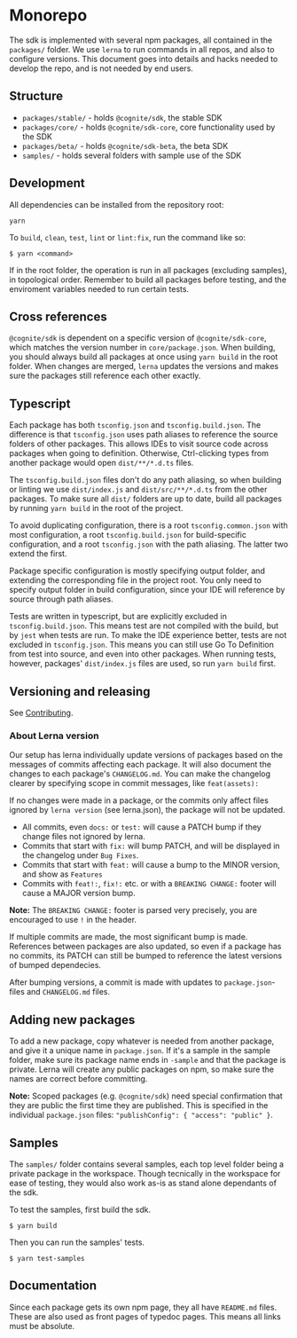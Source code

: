 # Monorepo
The sdk is implemented with several npm packages, all contained in the `packages/` folder.
We use `lerna` to run commands in all repos, and also to configure versions.
This document goes into details and hacks needed to develop the repo, and is not needed by end users.

## Structure
 - `packages/stable/` - holds `@cognite/sdk`, the stable SDK
 - `packages/core/` - holds `@cognite/sdk-core`, core functionality used by the SDK
 - `packages/beta/` - holds `@cognite/sdk-beta`, the beta SDK
 - `samples/` - holds several folders with sample use of the SDK

## Development
All dependencies can be installed from the repository root:
```
yarn
```
To `build`, `clean`, `test`, `lint` or `lint:fix`, run the command like so:
```
$ yarn <command>
```
If in the root folder, the operation is run in all packages (excluding samples), in topological order.
Remember to build all packages before testing, and the enviroment variables needed to run certain tests.

## Cross references
`@cognite/sdk` is dependent on a specific version of `@cognite/sdk-core`,
which matches the version number in `core/package.json`.
When building, you should always build all packages at once using `yarn build` in the root folder.
When changes are merged, `lerna` updates the versions and makes sure the packages still reference
each other exactly.

## Typescript
Each package has both `tsconfig.json` and `tsconfig.build.json`.
The difference is that `tsconfig.json` uses path aliases to reference the source folders of other packages.
This allows IDEs to visit source code across packages when going to definition.
Otherwise, Ctrl-clicking types from another package would open `dist/**/*.d.ts` files.

The `tsconfig.build.json` files don't do any path aliasing, so when building or linting
we use `dist/index.js` and `dist/src/**/*.d.ts` from the other packages.
To make sure all `dist/` folders are up to date, build all packages
by running `yarn build` in the root of the project.

To avoid duplicating configuration, there is a root `tsconfig.common.json` with most configuration,
a root `tsconfig.build.json` for build-specific configuration,
and a root `tsconfig.json` with the path aliasing.
The latter two extend the first.

Package specific configuration is mostly specifying output folder, and extending the corresponding
file in the project root. You only need to specify output folder in build configuration,
since your IDE will reference by source through path aliases.

Tests are written in typescript, but are explicitly excluded in `tsconfig.build.json`.
This means test are not compiled with the build, but by `jest` when tests are run.
To make the IDE experience better, tests are not excluded in `tsconfig.json`.
This means you can still use Go To Definition from test into source, and even into other packages.
When running tests, however, packages' `dist/index.js` files are used, so run `yarn build` first.

## Versioning and releasing
See [Contributing](../CONTRIBUTING.md).

### About Lerna version
Our setup has lerna individually update versions of packages based on the messages of commits affecting each package.
It will also document the changes to each package's `CHANGELOG.md`.
You can make the changelog clearer by specifying scope in commit messages, like `feat(assets):`

If no changes were made in a package, or the commits only affect files ignored by `lerna version` (see lerna.json),
the package will not be updated.

 - All commits, even `docs:` or `test:` will cause a PATCH bump if they change files not ignored by lerna.
 - Commits that start with `fix:` will bump PATCH, and will be displayed in the changelog under `Bug Fixes`.
 - Commits that start with `feat:` will cause a bump to the MINOR version, and show as `Features`
 - Commits with `feat!:`, `fix!:` etc. or with a `BREAKING CHANGE:` footer will cause a MAJOR version bump.

**Note:** The `BREAKING CHANGE:` footer is parsed very precisely, you are encouraged to use `!` in the header. 

If multiple commits are made, the most significant bump is made.
References between packages are also updated, so even if a package has no commits,
its PATCH can still be bumped to reference the latest versions of bumped dependecies.

After bumping versions, a commit is made with updates to `package.json`-files and `CHANGELOG.md` files.

## Adding new packages
To add a new package, copy whatever is needed from another package, and give it a unique name in `package.json`.
If it's a sample in the sample folder, make sure its package name ends in `-sample` and that the package is private.
Lerna will create any public packages on npm, so make sure the names are correct before committing.

**Note:** Scoped packages (e.g. `@cognite/sdk`) need special confirmation that they are public the first time they are published.
This is specified in the individual `package.json` files: `"publishConfig": { "access": "public" }`.

## Samples
The `samples/` folder contains several samples, each top level folder being a private package in the workspace.
Though tecnically in the workspace for ease of testing, they would also work as-is as stand alone dependants of the sdk.

To test the samples, first build the sdk.
```
$ yarn build
```

Then you can run the samples' tests.
```
$ yarn test-samples
```

## Documentation
Since each package gets its own npm page, they all have `README.md` files.
These are also used as front pages of typedoc pages.
This means all links must be absolute.